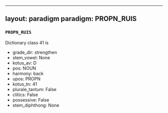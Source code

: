 
---
layout: paradigm
paradigm: PROPN_RUIS
---
### ` PROPN_RUIS `

Dictionary class 41 is
* grade_dir: strengthen
* stem_vowel: None
* kotus_av: D
* pos: NOUN
* harmony: back
* upos: PROPN
* kotus_tn: 41
* plurale_tantum: False
* clitics: False
* possessive: False
* stem_diphthong: None
